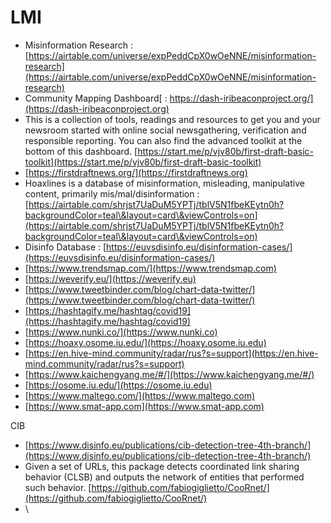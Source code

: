 # LMI

* Misinformation Research : [https://airtable.com/universe/expPeddCpX0wOeNNE/misinformation-research](https://airtable.com/universe/expPeddCpX0wOeNNE/misinformation-research)
* Community Mapping Dashboard[ : https://dash-iribeaconproject.org/](https://dash-iribeaconproject.org)
* This is a collection of tools, readings and resources to get you and your newsroom started with online social newsgathering, verification and responsible reporting. You can also find the advanced toolkit at the bottom of this dashboard. [https://start.me/p/vjv80b/first-draft-basic-toolkit](https://start.me/p/vjv80b/first-draft-basic-toolkit)
* [https://firstdraftnews.org/](https://firstdraftnews.org)
* Hoaxlines is a database of misinformation, misleading, manipulative content, primarily mis/mal/disinformation : [https://airtable.com/shrjst7UaDuM5YPTj/tblV5N1fbeKEytn0h?backgroundColor=teal\&layout=card\&viewControls=on](https://airtable.com/shrjst7UaDuM5YPTj/tblV5N1fbeKEytn0h?backgroundColor=teal\&layout=card\&viewControls=on)
* Disinfo Database : [https://euvsdisinfo.eu/disinformation-cases/](https://euvsdisinfo.eu/disinformation-cases/)
* [https://www.trendsmap.com/](https://www.trendsmap.com)
* [https://weverify.eu/](https://weverify.eu)
* [https://www.tweetbinder.com/blog/chart-data-twitter/](https://www.tweetbinder.com/blog/chart-data-twitter/)
* [https://hashtagify.me/hashtag/covid19](https://hashtagify.me/hashtag/covid19)
* [https://www.nunki.co/](https://www.nunki.co)
* [https://hoaxy.osome.iu.edu/](https://hoaxy.osome.iu.edu)
* [https://en.hive-mind.community/radar/rus?s=support](https://en.hive-mind.community/radar/rus?s=support)
* [https://www.kaichengyang.me/#/](https://www.kaichengyang.me/#/)
* [https://osome.iu.edu/](https://osome.iu.edu)
* [https://www.maltego.com/](https://www.maltego.com)
* [https://www.smat-app.com](https://www.smat-app.com)

CIB

* [https://www.disinfo.eu/publications/cib-detection-tree-4th-branch/](https://www.disinfo.eu/publications/cib-detection-tree-4th-branch/)
* Given a set of URLs, this package detects coordinated link sharing behavior (CLSB) and outputs the network of entities that performed such behavior. [https://github.com/fabiogiglietto/CooRnet/](https://github.com/fabiogiglietto/CooRnet/)
* \
